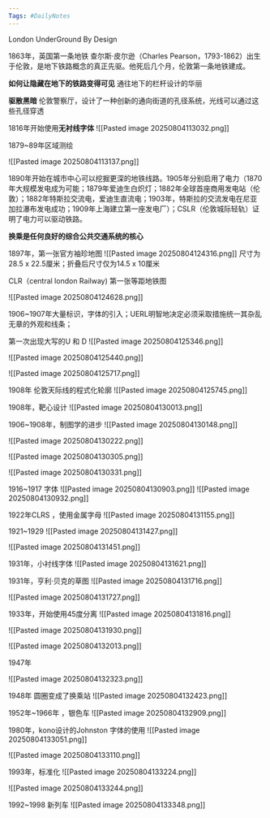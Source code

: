 ```yaml
---
Tags: #DailyNotes 
---
```



London UnderGround By Design


1863年，英国第一条地铁
查尔斯·皮尔逊（Charles Pearson，1793-1862）出生于伦敦，是地下铁路概念的真正先驱。他死后几个月，伦敦第一条地铁建成。

**如何让隐藏在地下的铁路变得可见**
通往地下的栏杆设计的华丽

**驱散黑暗**
伦敦警察厅，设计了一种创新的通向街道的孔径系统，光线可以通过这些孔径穿透


1816年开始使用**无衬线字体**
![[Pasted image 20250804113032.png]]


1879~89年区域测绘

![[Pasted image 20250804113137.png]]


1890年开始在城市中心可以挖掘更深的地铁线路。1905年分别启用了电力（1870年大规模发电成为可能；1879年爱迪生白炽灯；1882年全球首座商用发电站（伦敦）；1882年特斯拉交流电，爱迪生直流电；1903年，特斯拉的交流发电在尼亚加拉瀑布发电成功；1909年上海建立第一座发电厂）；CSLR（伦敦城际轻轨）证明了电力可以驱动铁路。

**换乘是任何良好的综合公共交通系统的核心**


1897年，第一张官方袖珍地图
![[Pasted image 20250804124316.png]]
尺寸为28.5 x 22.5厘米；折叠后尺寸仅为14.5 x 10厘米


CLR（central london Railway) 第一张等距地铁图

![[Pasted image 20250804124628.png]]


1906~1907年大量标识，字体的引入；UERL明智地决定必须采取措施统一其杂乱无章的外观和线条；

第一次出现大写的U 和 D
![[Pasted image 20250804125346.png]]


![[Pasted image 20250804125440.png]]

![[Pasted image 20250804125717.png]]


1908年 
伦敦天际线的程式化轮廓
![[Pasted image 20250804125745.png]]


1908年，靶心设计
![[Pasted image 20250804130013.png]]


1906~1908年，制图学的进步
![[Pasted image 20250804130148.png]]


![[Pasted image 20250804130222.png]]


![[Pasted image 20250804130305.png]]


![[Pasted image 20250804130331.png]]


1916~1917 字体
![[Pasted image 20250804130903.png]]
![[Pasted image 20250804130932.png]]


1922年CLRS ，使用金属字母
![[Pasted image 20250804131155.png]]


1921~1929
![[Pasted image 20250804131427.png]]


![[Pasted image 20250804131451.png]]



1931年，小衬线字体
![[Pasted image 20250804131621.png]]



1931年，亨利·贝克的草图
![[Pasted image 20250804131716.png]]

![[Pasted image 20250804131727.png]]


1933年，开始使用45度分离
![[Pasted image 20250804131816.png]]


![[Pasted image 20250804131930.png]]


![[Pasted image 20250804132013.png]]

1947年

![[Pasted image 20250804132323.png]]



1948年 圆圈变成了换乘站
![[Pasted image 20250804132423.png]]


1952年~1966年 ，银色车
![[Pasted image 20250804132909.png]]

1980年，kono设计的Johnston 字体的使用
![[Pasted image 20250804133051.png]]


![[Pasted image 20250804133110.png]]

1993年，标准化
![[Pasted image 20250804133224.png]]


![[Pasted image 20250804133244.png]]

1992~1998 新列车
![[Pasted image 20250804133348.png]]



